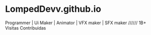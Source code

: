 # LompedDevv.github.io
Programmer | Ui Maker | Animator | VFX maker | SFX maker ////// 1B+ Visitas Contribuidas
